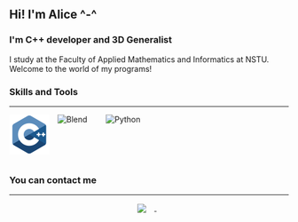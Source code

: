 ## Hi! I'm Alice ^-^

### I'm C++ developer and 3D Generalist

I study at the Faculty of Applied Mathematics and Informatics at NSTU. Welcome to the world of my programs!

### Skills and Tools

---
<img align="left" alt="C++" width="72px" style="margin-right:15px" src="https://raw.githubusercontent.com/github/explore/180320cffc25f4ed1bbdfd33d4db3a66eeeeb358/topics/cpp/cpp.png" />

<img align="left" alt="Blend" width="72px" style="margin-right:15px" src="https://i.pinimg.com/originals/7a/9c/76/7a9c7615d60e69b14db4711efeca98ed.png" />

<img align="left" alt="Python" width="72px" style="margin-right:15px" src="https://res.cloudinary.com/practicaldev/image/fetch/s--9qNr5aQH--/c_imagga_scale,f_auto,fl_progressive,h_420,q_auto,w_1000/https://dev-to-uploads.s3.amazonaws.com/uploads/articles/9ji804jwx89qkzp306qg.png" />

<br />
<br />
<br />
<br />
<br />  

### You can contact me

---

<p align="center">
   <a href="https://vk.com/mircraft_inc">
    <img align="center" style="margin-right:15px" src="https://upload.wikimedia.org/wikipedia/commons/thumb/2/21/VK.com-logo.svg/2048px-VK.com-logo.svg.png" width="50px" />
  </a>
  &nbsp;&nbsp;
